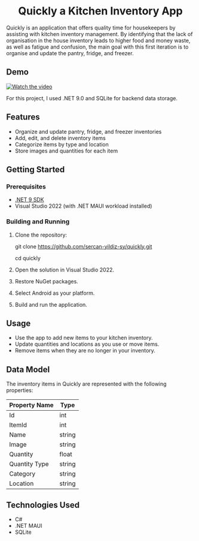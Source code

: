 <h1 align="center">Quickly a Kitchen Inventory App</h1>


Quickly is an application that offers quality time for housekeepers by assisting with kitchen inventory management. 
By identifying that the lack of organisation in the house inventory leads to higher food and money waste, as well as fatigue and confusion, the main goal with this first iteration is to organise and update the pantry, fridge, and freezer.

## Demo

[![Watch the video](https://img.youtube.com/vi/dak9Aag-XDw/hqdefault.jpg)](https://youtu.be/dak9Aag-XDw)


For this project, I used .NET 9.0 and SQLite for backend data storage.

## Features

- Organize and update pantry, fridge, and freezer inventories
- Add, edit, and delete inventory items
- Categorize items by type and location
- Store images and quantities for each item

## Getting Started

### Prerequisites

- [.NET 9 SDK](https://dotnet.microsoft.com/download/dotnet/9.0)
- Visual Studio 2022 (with .NET MAUI workload installed)

### Building and Running

1. Clone the repository: 

	git clone https://github.com/sercan-yildiz-sy/quickly.git 
	
	cd quickly
2. Open the solution in Visual Studio 2022.
3. Restore NuGet packages.
4. Select Android as your platform.
5. Build and run the application.

## Usage

- Use the app to add new items to your kitchen inventory.
- Update quantities and locations as you use or move items.
- Remove items when they are no longer in your inventory.

## Data Model

The inventory items in Quickly are represented with the following properties:

| Property Name   | Type     |
|----------------|----------|
| Id             | int      |
| ItemId         | int      |
| Name           | string   |
| Image          | string   |
| Quantity       | float    |
| Quantity Type  | string   |
| Category       | string   |
| Location       | string   |


## Technologies Used

- C#
- .NET MAUI
- SQLite
